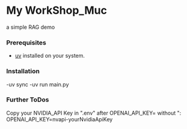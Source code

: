 # My WorkShop_Muc

a simple RAG demo

### Prerequisites

- [uv](https://docs.astral.sh/uv/) installed on your system.

### Installation
-uv sync
-uv run main.py

### Further ToDos
Copy your NVIDIA_API Key in ".env" after OPENAI_API_KEY= without ":
OPENAI_API_KEY=nvapi-yourNvidiaApiKey
